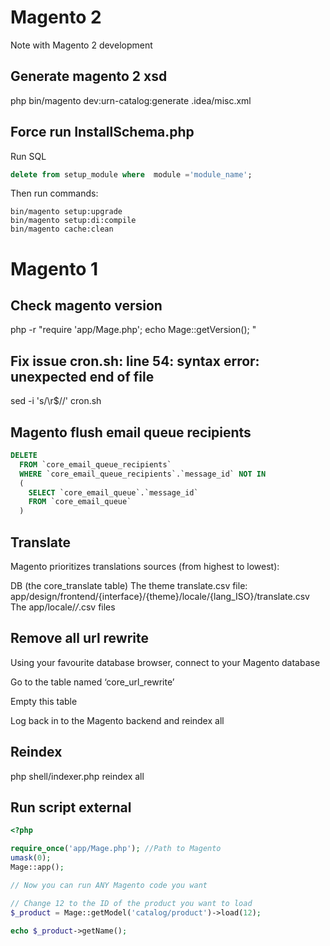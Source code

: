 # Magento 2
Note with Magento 2 development


## Generate magento 2 xsd
php bin/magento dev:urn-catalog:generate .idea/misc.xml

## Force run InstallSchema.php 
Run SQL
```sql
delete from setup_module where  module ='module_name';
```
Then run commands:
```
bin/magento setup:upgrade
bin/magento setup:di:compile
bin/magento cache:clean
```

# Magento 1

## Check magento version
php -r "require 'app/Mage.php'; echo Mage::getVersion(); "

## Fix issue cron.sh: line 54: syntax error: unexpected end of file
sed -i 's/\r$//' cron.sh

## Magento flush email queue recipients
```sql
DELETE 
  FROM `core_email_queue_recipients` 
  WHERE `core_email_queue_recipients`.`message_id` NOT IN 
  (
    SELECT `core_email_queue`.`message_id` 
    FROM `core_email_queue`
  )
```
## Translate

Magento prioritizes translations sources (from highest to lowest):

DB (the core_translate table)
The theme translate.csv file: app/design/frontend/{interface}/{theme}/locale/{lang_ISO}/translate.csv
The app/locale/*/*.csv files

## Remove all url rewrite
Using your favourite database browser, connect to your Magento database

Go to the table named ‘core_url_rewrite’

Empty this table

Log back in to the Magento backend and reindex all

## Reindex 
php shell/indexer.php reindex all

## Run script external

```php
<?php

require_once('app/Mage.php'); //Path to Magento
umask(0);
Mage::app();

// Now you can run ANY Magento code you want

// Change 12 to the ID of the product you want to load
$_product = Mage::getModel('catalog/product')->load(12);

echo $_product->getName();
```

